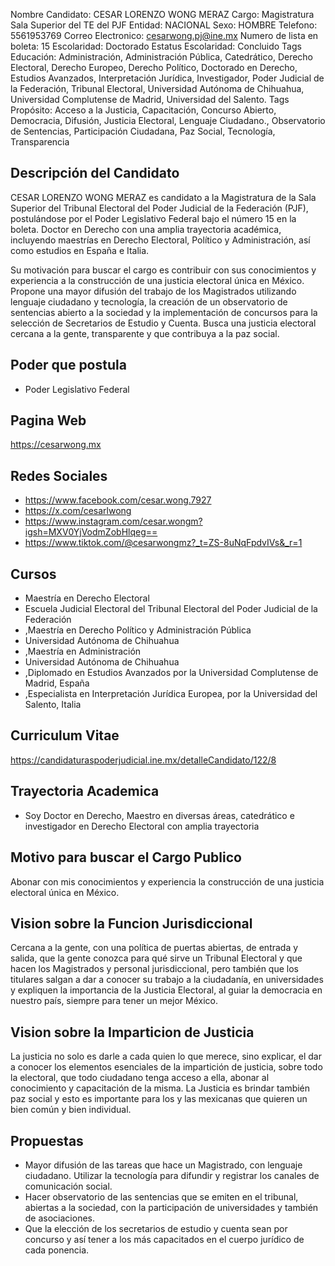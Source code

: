 Nombre Candidato: CESAR LORENZO WONG MERAZ
Cargo: Magistratura Sala Superior del TE del PJF
Entidad: NACIONAL
Sexo: HOMBRE
Telefono: 5561953769
Correo Electronico: cesarwong.pj@ine.mx
Numero de lista en boleta: 15
Escolaridad: Doctorado
Estatus Escolaridad: Concluido
Tags Educación: Administración, Administración Pública, Catedrático, Derecho Electoral, Derecho Europeo, Derecho Político, Doctorado en Derecho, Estudios Avanzados, Interpretación Jurídica, Investigador, Poder Judicial de la Federación, Tribunal Electoral, Universidad Autónoma de Chihuahua, Universidad Complutense de Madrid, Universidad del Salento.
Tags Propósito: Acceso a la Justicia, Capacitación, Concurso Abierto, Democracia, Difusión, Justicia Electoral, Lenguaje Ciudadano., Observatorio de Sentencias, Participación Ciudadana, Paz Social, Tecnología, Transparencia


## Descripción del Candidato 

CESAR LORENZO WONG MERAZ es candidato a la Magistratura de la Sala Superior del Tribunal Electoral del Poder Judicial de la Federación (PJF), postulándose por el Poder Legislativo Federal bajo el número 15 en la boleta. Doctor en Derecho con una amplia trayectoria académica, incluyendo maestrías en Derecho Electoral, Político y Administración, así como estudios en España e Italia.

Su motivación para buscar el cargo es contribuir con sus conocimientos y experiencia a la construcción de una justicia electoral única en México. Propone una mayor difusión del trabajo de los Magistrados utilizando lenguaje ciudadano y tecnología, la creación de un observatorio de sentencias abierto a la sociedad y la implementación de concursos para la selección de Secretarios de Estudio y Cuenta. Busca una justicia electoral cercana a la gente, transparente y que contribuya a la paz social.


## Poder que postula

- Poder Legislativo Federal


## Pagina Web

https://cesarwong.mx


## Redes Sociales

- https://www.facebook.com/cesar.wong.7927
- https://x.com/cesarlwong
- https://www.instagram.com/cesar.wongm?igsh=MXV0YjVodmZobHlqeg==
- https://www.tiktok.com/@cesarwongmz?_t=ZS-8uNqFpdvIVs&_r=1


## Cursos

- Maestría en Derecho Electoral
- Escuela Judicial Electoral del Tribunal Electoral del Poder Judicial de la Federación
- ,Maestría en Derecho Político y Administración Pública
- Universidad Autónoma de Chihuahua
- ,Maestría en Administración
- Universidad Autónoma de Chihuahua
- ,Diplomado en Estudios Avanzados por la Universidad Complutense de Madrid, España
- ,Especialista en Interpretación Jurídica Europea, por la Universidad del Salento, Italia


## Curriculum Vitae

https://candidaturaspoderjudicial.ine.mx/detalleCandidato/122/8


## Trayectoria Academica

- Soy Doctor en Derecho, Maestro en diversas áreas, catedrático e investigador en Derecho Electoral con amplia trayectoria


## Motivo para buscar el Cargo Publico

Abonar con mis conocimientos y experiencia la construcción de una justicia electoral única en México.


## Vision sobre la Funcion Jurisdiccional

Cercana a la gente, con una política de puertas abiertas, de entrada y salida, que la gente conozca para qué sirve un Tribunal Electoral y que hacen los Magistrados y personal jurisdiccional, pero también que los titulares salgan a dar a conocer su trabajo a la ciudadanía, en universidades y expliquen la importancia de la Justicia Electoral, al guiar la democracia en nuestro país, siempre para tener un mejor México.


## Vision sobre la Imparticion de Justicia

La justicia no solo es darle a cada quien lo que merece, sino explicar, el dar a conocer los elementos esenciales de la impartición de justicia, sobre todo la electoral, que todo ciudadano tenga acceso a ella, abonar al conocimiento y capacitación de la misma. La Justicia es brindar también paz social y esto es importante para los y las mexicanas que quieren un bien común y bien individual.


## Propuestas

- Mayor difusión de las tareas que hace un Magistrado, con lenguaje ciudadano. Utilizar la tecnología para difundir y registrar los canales de comunicación social.
- Hacer observatorio de las sentencias que se emiten en el tribunal, abiertas a la sociedad, con la participación de universidades y también de asociaciones.
- Que la elección de los secretarios de estudio y cuenta sean por concurso y así tener a los más capacitados en el cuerpo jurídico de cada ponencia.

